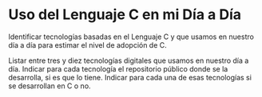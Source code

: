 # Uso del Lenguaje C en mi Día a Día

Identificar tecnologías basadas en el Lenguaje C y que usamos en nuestro día a día para estimar el nivel de adopción de C.

Listar entre tres y diez tecnologías digitales que usamos en nuestro día a día.
Indicar para cada tecnología el repositorio público donde se la desarrolla, si es que lo tiene.
Indicar para cada una de esas tecnologías si se desarrollan en C o no.
